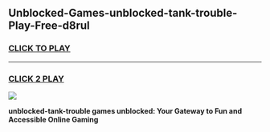 
## Unblocked-Games-unblocked-tank-trouble-Play-Free-d8rul
<h3>
<a href="https://premium76.site?title=unblocked-tank-trouble&ref=18A1">CLICK TO PLAY</a></h3>
<hr>

<h3>
<a href="https://premium76.site?title=unblocked-tank-trouble&ref=18A1">CLICK 2 PLAY</a>
  
</h3>

<a href="https://premium76.site?title=unblocked-tank-trouble&ref=18A1"><img src="https://clearcache.store/games.png"></a>


**unblocked-tank-trouble games unblocked: Your Gateway to Fun and Accessible Online Gaming**
